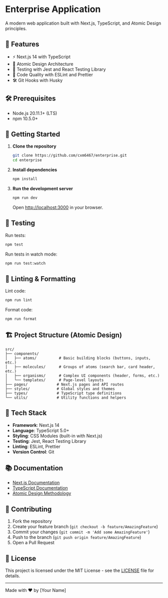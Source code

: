 # Enterprise Application

A modern web application built with Next.js, TypeScript, and Atomic Design principles.

## 🚀 Features

- ⚡ Next.js 14 with TypeScript
- 🎨 Atomic Design Architecture
- 🧪 Testing with Jest and React Testing Library
- 🧹 Code Quality with ESLint and Prettier
- 🛠️ Git Hooks with Husky

## 🛠️ Prerequisites

- Node.js 20.11.1+ (LTS)
- npm 10.5.0+

## 🚀 Getting Started

1. **Clone the repository**
   ```bash
   git clone https://github.com/cxm6467/enterprise.git
   cd enterprise
   ```

2. **Install dependencies**
   ```bash
   npm install
   ```

3. **Run the development server**
   ```bash
   npm run dev
   ```
   Open [http://localhost:3000](http://localhost:3000) in your browser.

## 🧪 Testing

Run tests:
```bash
npm test
```

Run tests in watch mode:
```bash
npm run test:watch
```

## 🧹 Linting & Formatting

Lint code:
```bash
npm run lint
```

Format code:
```bash
npm run format
```

## 🏗️ Project Structure (Atomic Design)

```
src/
├── components/
│   ├── atoms/          # Basic building blocks (buttons, inputs, etc.)
│   ├── molecules/      # Groups of atoms (search bar, card header, etc.)
│   ├── organisms/      # Complex UI components (header, forms, etc.)
│   └── templates/      # Page-level layouts
├── pages/             # Next.js pages and API routes
├── styles/            # Global styles and themes
├── types/             # TypeScript type definitions
└── utils/             # Utility functions and helpers
```

## 🔧 Tech Stack

- **Framework**: Next.js 14
- **Language**: TypeScript 5.0+
- **Styling**: CSS Modules (built-in with Next.js)
- **Testing**: Jest, React Testing Library
- **Linting**: ESLint, Prettier
- **Version Control**: Git

## 📚 Documentation

- [Next.js Documentation](https://nextjs.org/docs)
- [TypeScript Documentation](https://www.typescriptlang.org/docs/)
- [Atomic Design Methodology](https://bradfrost.com/blog/post/atomic-web-design/)

## 🤝 Contributing

1. Fork the repository
2. Create your feature branch (`git checkout -b feature/AmazingFeature`)
3. Commit your changes (`git commit -m 'Add some AmazingFeature'`)
4. Push to the branch (`git push origin feature/AmazingFeature`)
5. Open a Pull Request

## 📄 License

This project is licensed under the MIT License - see the [LICENSE](LICENSE) file for details.

---

Made with ❤️ by [Your Name]
